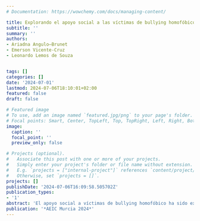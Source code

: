 ```yaml
---
# Documentation: https://wowchemy.com/docs/managing-content/

title: Explorando el apoyo social a las víctimas de bullying homofóbico a través de narrativas audiovisuales de ficción
subtitle: ''
summary: ''
authors:
- Ariadna Angulo—Brunet
- Emerson Vicente-Cruz
- Leonardo Lemos de Souza


tags: []
categories: []
date: '2024-07-01'
lastmod: 2024-07-06T18:10:01+02:00
featured: false
draft: false

# Featured image
# To use, add an image named `featured.jpg/png` to your page's folder.
# Focal points: Smart, Center, TopLeft, Top, TopRight, Left, Right, BottomLeft, Bottom, BottomRight.
image:
  caption: ''
  focal_point: ''
  preview_only: false

# Projects (optional).
#   Associate this post with one or more of your projects.
#   Simply enter your project's folder or file name without extension.
#   E.g. `projects = ["internal-project"]` references `content/project/deep-learning/index.md`.
#   Otherwise, set `projects = []`.
projects: []
publishDate: '2024-07-06T16:09:58.505702Z'
publication_types:
- '1'
abstract: 'El apoyo social a víctimas de bullying homofóbico ha sido examinado a la luz de la orientación sexual y no a partir de características personales que pueden romper las normas, estructuras, significados y fundamentos sólidos de la cisheteronormatividad. El objetivo de este estudio es investigar el apoyo social a adolescentes víctimas de bullying homofóbico. Específicamente, busca evaluar el impacto de la expresión de género (no normativa versus normativa) y su orientación sexual (homosexual versus heterosexual) de la víctima en la voluntad de los espectadores de ayudar a la víctima. Para lograrlo, se crearon narrativas audiovisuales de ficción específicamente para esta investigación. Un total de 178 adolescentes brasileños (Edad: 11-16 años; 50% niñas, 50% niños) vieron dos de cuatro narrativas resultantes de las diferentes combinaciones de estas variables. Posteriormente, grabaron un vídeo-selfi individual en el que indicaban a qué personaje elegirían apoyar en función de sus características personales, sin que exista una interacción directa con otras personas. Realizamos un análisis de frecuencias de las elecciones y utilizamos el test de Chi-cuadrado para investigar posibles diferencias entre grupos. Además, utilizamos un enfoque cualitativo para extraer las expresiones de los participantes. Los resultados muestran que existe una preferencia por ayudar al personaje normativo de víctima heterosexual (72,9%), siendo esta diferencia más notoria cuando el participante es un niño (93,1%). Asimismo, existe preferencia por ayudar al personaje de víctima heterosexual no normativo (66,1%), sin diferencias según el género del participante. Las narrativas audiovisuales y los vídeos selfi resultaron de especial utilidad para estudiar el apoyo social a víctimas de bullying homofóbico, al incentivar la motivación de los adolescentes y posiblemente reducir la influencia de la presencia del investigador en la sesión, la presión de grupo y la deseabilidad social. Este estudio plantea una serie de implicaciones para la práctica y formulación de políticas de prevención e intervención del acoso escolar homofóbico. Por otro lado, también plantea que las narrativas audiovisuales pueden ser un buen elemento para poder ser utilizadas tanto en intervenciones como en investigación.'
publication: '*AEIC Murcia 2024*'
---
```


